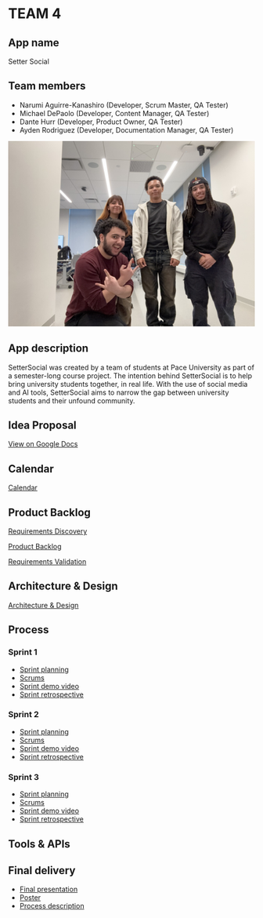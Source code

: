 # TEAM 4

## App name

Setter Social

## Team members

- Narumi Aguirre-Kanashiro (Developer, Scrum Master, QA Tester)
- Michael DePaolo (Developer, Content Manager, QA Tester)
- Dante Hurr (Developer, Product Owner, QA Tester)
- Ayden Rodriguez (Developer, Documentation Manager, QA Tester)

![Team photo](teamphoto.jpeg)

## App description

SetterSocial was created by a team of students at Pace University as part of a semester-long course project. The intention behind SetterSocial is to help bring university students together, in real life. With the use of social media and AI tools, SetterSocial aims to narrow the gap between university students and their unfound community.

## Idea Proposal
[View on Google Docs](https://docs.google.com/document/d/1E_Oy8bg0Y2sVYaKFZ3GKhS7G9ZgsDuDN/edit)

## Calendar
[Calendar](https://calendar.google.com/calendar/u/0?cid=aXZoMmU3NjhzMjRkdGlxZWYwcXZvbzhxcjBAZ3JvdXAuY2FsZW5kYXIuZ29vZ2xlLmNvbQ)

## Product Backlog
[Requirements Discovery](https://docs.google.com/document/d/16sWuHpuVZluOQdeZk2iXl42V6YaDWeHQfn3sB3lvnDM/edit?usp=sharing)

[Product Backlog](https://docs.google.com/spreadsheets/d/13R0Cm3azh8C6I4ZdDoIX3NGR2KjCGCo3qCF6qDjTQdI/edit?gid=8#gid=8)

[Requirements Validation](https://docs.google.com/document/d/1hbdF4vAeB3ECj7bzoVw4tQ9REHw7zp1r/edit?usp=sharing&ouid=106405741471780344102&rtpof=true&sd=true)

## Architecture & Design
[Architecture & Design](https://www.figma.com/files/team/1095467798080641518/project/282219962/CS-491-Team-4?fuid=1091391913002178406)

## Process

### Sprint 1

* [Sprint planning](https://docs.google.com/document/d/1KzwiYCMULmUyLwMTRf4Li1EbIVHiYqqUJcZLqMJv0mY/edit?tab=t.0)
* [Scrums](https://docs.google.com/document/d/1cmUkc2Q8SQszo7vuiLeh7Bt3gz8dEKSbK2-QwbStg0c/edit?tab=t.0)
* [Sprint demo video](https://drive.google.com/file/d/1YKBHamsMWY7ADXdNxwTsSF3e-xa_ADdJ/view?usp=drive_link)
* [Sprint retrospective](https://docs.google.com/document/d/1frc1RmsTgVKcCY87TGRVPh3Lrnwd4YBzEPfP_ZwckRY/edit?usp=share_link)

### Sprint 2

* [Sprint planning](https://docs.google.com/document/d/1empVjAJck_5d-XiLiNPSVZpvhQ8qgCyewp3ks6fR-3Y/edit?usp=sharing)
* [Scrums](https://docs.google.com/document/d/1HFyZtkPKbQP7dTMa1il7w0hZA2aWYlO_SecfGEN4yTs/edit?usp=share_link)
* [Sprint demo video](https://drive.google.com/file/d/1DeJAl8CaVHo6hA2JT5bLlfEee5UnK8vj/view?usp=share_link)
* [Sprint retrospective](https://docs.google.com/document/d/1CCRe7hW0iM1caKDsK5rdHyQmmDnx0X_kxBzn6dqPvnc/edit?usp=sharing)

### Sprint 3

* [Sprint planning](https://docs.google.com/document/d/1Nakzfd2cbA6bgvRFmCHeaqt6PKWTuExPiTgZIEQ3H_I/edit?usp=sharing)
* [Scrums](https://docs.google.com/document/d/1YGHmBSMdHzgyxpq_6KgC2bextkOvonxT0cQKOWLy0m8/edit?usp=sharing)
* [Sprint demo video]()
* [Sprint retrospective]()

## Tools & APIs

## Final delivery

* [Final presentation]()
* [Poster]()
* [Process description]()


